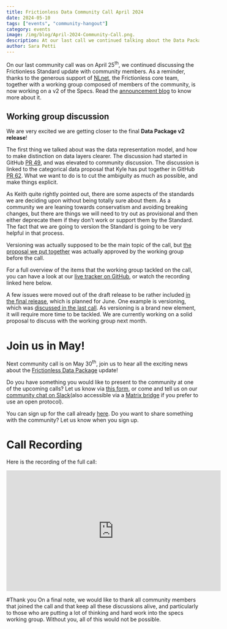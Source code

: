 ```yaml
---
title: Frictionless Data Community Call April 2024
date: 2024-05-10
tags: ["events", "community-hangout"]
category: events
image: /img/blog/April-2024-Community-Call.png.
description: At our last call we continued talking about the Data Package update, as we are getting close to the v2 draft release...
author: Sara Petti
---
```

On our last community call was on April 25<sup>th</sup>, we continued discussing the Frictionless Standard update with community members. As a reminder, thanks to the generous support of [NLnet](https://nlnet.nl/), the Frictionless core team, together with a working group composed of members of the community, is now working on a v2 of the Specs. Read the [announcement blog](https://frictionlessdata.io/blog/2023/11/15/frictionless-specs-update/) to know more about it.

## Working group discussion

We are very excited we are getting closer to the final **Data Package v2 release**! 

The first thing we talked about was the data representation model, and how to make distinction on data layers clearer. The discussion had started in GitHub  [PR 49](https://github.com/frictionlessdata/datapackage/pull/49), and was elevated to community discussion. The discussion is linked to the categorical data proposal that Kyle has put together in GitHub [PR 62](https://github.com/frictionlessdata/datapackage/pull/62). What we want to do is to cut the ambiguity as much as possible, and make things explicit. 

As Keith quite rightly pointed out, there are some aspects of the standards we are deciding upon without being totally sure about them. As a community we are leaning towards conservatism and avoiding breaking changes, but there are things we will need to try out as provisional and then either deprecate them if they don’t work or support them by the Standard. The fact that we are going to version the Standard is going to be very helpful in that process.

Versioning was actually supposed to be the main topic of the call, but [the proposal we put together](https://github.com/frictionlessdata/datapackage/pull/42) was actually approved by the working group before the call. 

For a full overview of the items that the working group tackled on the call, you can have a look at our [live tracker on GitHub](https://github.com/frictionlessdata/datapackage/pull/39), or watch the recording linked here below.

A few issues were moved out of the draft release to be rather included [in the final release](https://github.com/frictionlessdata/specs/milestone/7), which is planned for June. One example is versioning, which was [discussed in the last call](https://frictionlessdata.io/blog/2024/03/01/community-call/#working-group-discussion). As versioning is a brand new element, it will require more time to be tackled. We are currently working on a solid proposal to discuss with the working group next month. 

# Join us in May!
Next community call is on May 30<sup>th</sup>, join us to hear all the exciting news about the [Frictionless Data Package](https://datapackage.org/) update! 

Do you have something you would like to present to the community at one of the upcoming calls? Let us know via [this form](https://forms.gle/AWpbxyiGESNSUFK2A), or come and tell us on our [community chat on Slack](https://join.slack.com/t/frictionlessdata/shared_invite/zt-17kpbffnm-tRfDW_wJgOw8tJVLvZTrBg)(also accessible via a [Matrix bridge](https://matrix.to/#/#frictionlessdata:matrix.okfn.org) if you prefer to use an open protocol).

You can sign up for the call already [here](https://docs.google.com/forms/d/e/1FAIpQLSeuNCopxXauMkrWvF6VHqOyHMcy54SfNDOseVXfWRQZWkvqjQ/viewform?usp=sf_link). Do you want to share something with the community? Let us know when you sign up. 

# Call Recording
Here is the recording of the full call:

<iframe width="560" height="315" src="https://www.youtube.com/embed/PkQJkOW7cgo?si=fm8-ZeM1K6S1eiwC" title="YouTube video player" frameborder="0" allow="accelerometer; autoplay; clipboard-write; encrypted-media; gyroscope; picture-in-picture; web-share" referrerpolicy="strict-origin-when-cross-origin" allowfullscreen></iframe>

#Thank you
On a final note, we would like to thank all community members that joined the call and that keep all these discussions alive, and particularly to those who are putting a lot of thinking and hard work into the specs working group. Without you, all of this would not be possible.
